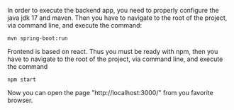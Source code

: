 
In order to execute the backend app, you need to properly configure the java jdk 17 and maven. Then you have to navigate to the root of the project, via command line, and execute the command:

    mvn spring-boot:run

Frontend is based on react. Thus you must be ready with npm, then you have to navigate to the root of the project, via command line, and execute the command

    npm start

Now you can open the page "http://localhost:3000/" from you favorite browser.